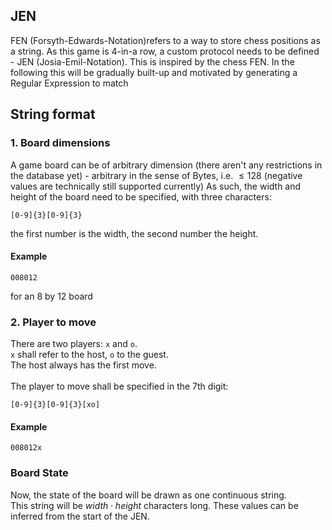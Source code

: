 ## JEN

FEN (Forsyth-Edwards-Notation)refers to a way to store chess positions as a string. As this game is 4-in-a row, a custom protocol needs to be defined - JEN (Josia-Emil-Notation). This is inspired by the chess FEN. In the following this will be gradually built-up and motivated by generating a Regular Expression to match

## String format

### 1. Board dimensions

A game board can be of arbitrary dimension (there aren't any restrictions in the database yet) - arbitrary in the sense of Bytes, i.e. $\leq 128$ (negative values are technically still supported currently) As such, the width and height of the board need to be specified, with three characters:

```regex
[0-9]{3}[0-9]{3}
```

the first number is the width, the second number the height.

#### Example

```regex
008012
```

for an 8 by 12 board

### 2. Player to move

There are two players: `x` and `o`.<br>
`x` shall refer to the host, `o` to the guest. <br>
The host always has the first move.<br><br>
The player to move shall be specified in the 7th digit:

```regex
[0-9]{3}[0-9]{3}[xo]
```

#### Example

```regex
008012x
```

### Board State

Now, the state of the board will be drawn as one continuous string.<br>
This string will be $width \cdot height$ characters long. These values can be inferred from the start of the JEN.
